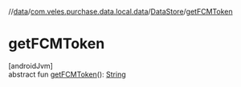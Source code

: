 //[data](../../../index.md)/[com.veles.purchase.data.local.data](../index.md)/[DataStore](index.md)/[getFCMToken](get-f-c-m-token.md)

# getFCMToken

[androidJvm]\
abstract fun [getFCMToken](get-f-c-m-token.md)(): [String](https://kotlinlang.org/api/latest/jvm/stdlib/kotlin/-string/index.html)
